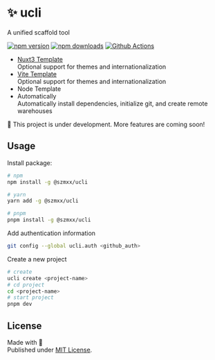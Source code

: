 # ✨ ucli
A unified scaffold tool

[![npm version][version]][npm]
[![npm downloads][downloads]][npm]
[![Github Actions][build]](https://github.com/szmxx/ucli/actions/workflows/build.yml)

- [Nuxt3 Template][nuxt3] \
Optional support for themes and internationalization
- [Vite Template][vite] \
Optional support for themes and internationalization
- Node Template
- Automatically \
Automatically install dependencies, initialize git, and create remote warehouses

🚧 This project is under development. More features are coming soon!

## Usage
Install package:
```bash
# npm
npm install -g @szmxx/ucli

# yarn
yarn add -g @szmxx/ucli

# pnpm
pnpm install -g @szmxx/ucli
```

Add authentication information
```bash
git config --global ucli.auth <github_auth>
```

Create a new project
```bash
# create
ucli create <project-name>
# cd project
cd <project-name>
# start project
pnpm dev
```

## License
Made with 💛 \
Published under [MIT License](./LICENSE).


<!-- Badges -->
[nuxt3]: https://github.com/szmxx/template-nuxt3
[vite]: https://github.com/szmxx/template-vite
[version]: https://img.shields.io/npm/v/%40szmxx/ucli
[downloads]: https://img.shields.io/npm/dm/%40szmxx/ucli
[npm]: https://npmjs.com/package/@szmxx/ucli
[build]: https://github.com/szmxx/ucli/actions/workflows/build.yml/badge.svg
